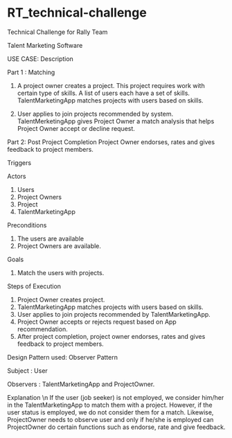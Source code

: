 # RT_technical-challenge
Technical Challenge for Rally Team

Talent Marketing Software 

USE CASE: Description

Part 1 : Matching
1. A project owner creates a project. This project requires work with certain type of skills.
   A list of users each have a set of skills. TalentMarketingApp matches projects with users based on skills. 

2. User applies to join projects recommended by system. TalentMerketingApp gives Project Owner a match analysis
   that helps Project Owner accept or decline request. 

Part 2: Post Project Completion
Project Owner endorses, rates and gives feedback to project members. 
 
Triggers

Actors
1. Users
2. Project Owners
3. Project
4. TalentMarketingApp


Preconditions
1. The users are available
2. Project Owners are available.

Goals

1. Match the users with projects.

Steps of Execution

1. Project Owner creates project.
2. TalentMarketingApp matches projects with users based on skills.
3. User applies to join projects recommended by TalentMarketingApp.
4. Project Owner accepts or rejects request based on App recommendation.
5. After project completion, project owner endorses, rates and gives feedback to project members.

Design Pattern used: Observer Pattern

Subject : User

Observers : TalentMarketingApp and ProjectOwner.

Explanation \n
If the user (job seeker) is not employed, we consider him/her in the TalentMarketingApp to match them with a project.
However, if the user status is employed, we do not consider them for a match.
Likewise, ProjectOwner needs to observe user and only if he/she is employed can ProjectOwner do certain functions such
as endorse, rate and give feedback. 




